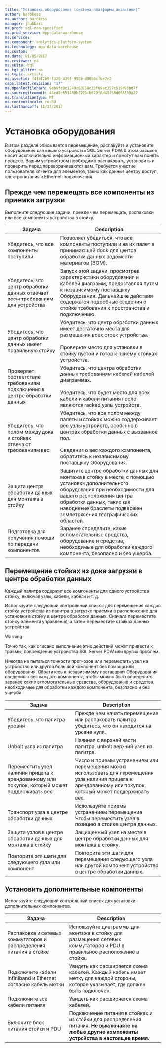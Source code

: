 ```yaml
---
title: "Установка оборудования (система платформы аналитики)"
author: barbkess
ms.author: barbkess
manager: jhubbard
ms.prod: sql-non-specified
ms.prod_service: mpp-data-warehouse
ms.service: 
ms.component: analytics-platform-system
ms.technology: mpp-data-warehouse
ms.custom: 
ms.date: 01/05/2017
ms.reviewer: na
ms.suite: sql
ms.tgt_pltfrm: na
ms.topic: article
ms.assetid: f4f612b9-f320-4391-952b-d3696cfbe2e2
caps.latest.revision: "17"
ms.openlocfilehash: 9eb9fc0c1249c63550c33f09ac357c519d93bd7f
ms.sourcegitcommit: 44cd5c651488b5296fb679f6d43f50d068339a27
ms.translationtype: MT
ms.contentlocale: ru-RU
ms.lasthandoff: 11/17/2017
---
```

# <a name="hardware-installation"></a>Установка оборудования
В этом разделе описывается перемещение, распакуйте и установите оборудование для вашего устройства SQL Server PDW. В этом разделе носит исключительно информационный характер и помогут вам понять процесс. Вашим устройством необходимо распаковать, установить и проверить перед переворачиваются вам. Требуется участие пользователя клиента для элементов, таких как данные центру доступ, электропитания и Ethernet-подключения.  
  
## <a name="BeforeMoving"></a>Прежде чем перемещать все компоненты из приемки загрузки  
Выполните следующие задачи, прежде чем перемещать, распаковки или все компоненты устройства в стойку.  
  
|Задача|Description|  
|--------|---------------|  
|Убедитесь, что все компоненты поступили|Позволяет убедиться, что все компоненты поступили и на их палет в принимающей dock для центра обработки данных ведомости материалов (BOM).|  
|Убедитесь, что центр обработки данных отвечает всем требованиям для устройства|Запуск этой задачи, просмотрев характеристики оборудования и кабелей диаграмм, предоставляя путем к независимому поставщику Оборудования. Дальнейшие действия содержатся подробные сведения о стойке требования к пространства и подключению.|  
|Убедитесь, что центр обработки данных имеет правильную стойку|Убедитесь, что центр обработки данных имеет достаточно места для размещения всех стоек устройства.<br /><br />Проверьте место для установки в стойку пустой и готов к приему стойках устройства.|  
|Проверяет соответствие требованиям подключения в центре обработки данных|Убедитесь, что центра обработки данных требованиям кабелей кабелей диаграммах.<br /><br />Убедитесь, что будет место для всех кабели и кабели питания после являются racked узлы устройств.|  
|Убедитесь, что полом между дока и стойках отвечают требованиям вес|Убедитесь, что все полом между палеты и стойках можно поддерживает вес узлы устройств, особенно в центрах обработки данных с вызванное пол.<br /><br />Сведения о вес каждого компонента, обратитесь к независимому поставщику Оборудования.|  
|Защита центра обработки данных для монтажа в стойку|Защитите центре обработки данных для монтажа в стойку в месте, с помощью установки дополнительного оборудования при необходимости для вашего расположения центра обработки данных, таких как наводнение браслеты подвержен землетрясения географических областей.|  
|Подготовка для получения помощи по передачи компонентов|Заранее определите, какие вспомогательные средства, оборудование и средства, необходимые для обработки каждого компонента, безопасно и без ущерба.|  
  
## <a name="Moving"></a>Перемещение стойках из дока загрузки в центре обработки данных  
Каждый палитра содержит все компоненты для одного устройства стойку, включая узлы, кабели, кабели и т. д.  
  
Используйте следующий контрольный список для перемещения каждая стойка устройства из палитра в загрузке приемки в расположение для установки в стойку в центре обработки данных. Сначала переместите стойку элемента управления, а затем переместите стойках данных устройства.  
  
> [!WARNING]  
> Точно так, как описано выполнение этих действий может привести к травмы, повреждение устройства SQL Server PDW или других проблем.  
>   
> Никогда не пытаться точности прогнозов или переместить узел на устройство или другой большой компонент без помощи или оборудования. Обратитесь к независимому поставщику Оборудования сведения о вес каждого компонента, чтобы можно было определить заранее какие вспомогательные средства, оборудование и средства, необходимые для обработки каждого компонента, безопасно и без ущерба.  
  
|Задача|Description|  
|--------|---------------|  
|Убедитесь, что палитра уровня|Прежде чем начать перемещение или распаковать палитра, убедитесь, что он находится на уровне нуля.|  
|Unbolt узла из палитра|Начиная с верхней части палитра, unbolt верхний узел из палитра.|  
|Переместить узел наличия прицепа к арендованному или покупок, который может поддерживать вес|Число и приемы устранением или перемещения можно использовать для перемещения узла наличия прицепа к арендованному или покупок, который может поддерживать вес.|  
|Транспорт узла в центре обработки данных|Используйте приемы устранением перемещение Чтобы переместить узел в позицию в стойке центра данных.|  
|Защита узлов в центре обработки данных для монтажа в стойку|Защищенный узел на месте в центре обработки данных для монтажа в стойку.|  
|Повторите эти шаги для следующего узла или компонент|Повторите эти шаги для перемещения следующего узла или другой компонент устройство в центре обработки данных.|  
  
## <a name="AfterMoving"></a>Установить дополнительные компоненты  
Используйте следующий контрольный список для установки дополнительных компонентов.  
  
|Задача|Description||  
|--------|---------------|-|  
|Распаковка и сетевых коммутаторов и распределения питания в стойке|Используйте диаграммы для монтажа в стойку для размещения сетевых коммутаторов и PDU в правильное расположение в стойке.||  
|Подключите кабели Infiniband и Ethernet согласно кабель метки|Увидеть как расширяется схема кабелей. Каждый кабель имеет метку для каждой стороны, которое указывает, где должен быть подключен.||  
|Подключите все кабели питания|Увидеть как расширяется схема кабелей.||  
|Включите блок питания стойки и PDU|Подключение питания в стойках и из стойки для распределения питания. **Не выключайте на любые другие компоненты устройства в настоящее время.**||  
  
<!-- MISSING LINKS ## See Also  
[Common Metadata Query Examples &#40;SQL Server PDW&#41;](../sqlpdw/common-metadata-query-examples-sql-server-pdw.md)  -->  
  
